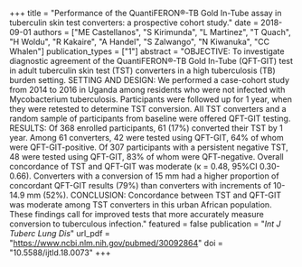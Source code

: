 +++
title = "Performance of the QuantiFERON®-TB Gold In-Tube assay in tuberculin skin test converters: a prospective cohort study."
date = 2018-09-01
authors = ["ME Castellanos", "S Kirimunda", "L Martinez", "T Quach", "H Woldu", "R Kakaire", "A Handel", "S Zalwango", "N Kiwanuka", "CC Whalen"]
publication_types = ["1"]
abstract = "OBJECTIVE: To investigate diagnostic agreement of the QuantiFERON®-TB Gold In-Tube (QFT-GIT) test in adult tuberculin skin test (TST) converters in a high tuberculosis (TB) burden setting. SETTING AND DESIGN: We performed a case-cohort study from 2014 to 2016 in Uganda among residents who were not infected with Mycobacterium tuberculosis. Participants were followed up for 1 year, when they were retested to determine TST conversion. All TST converters and a random sample of participants from baseline were offered QFT-GIT testing. RESULTS: Of 368 enrolled participants, 61 (17%) converted their TST by 1 year. Among 61 converters, 42 were tested using QFT-GIT, 64% of whom were QFT-GIT-positive. Of 307 participants with a persistent negative TST, 48 were tested using QFT-GIT, 83% of whom were QFT-negative. Overall concordance of TST and QFT-GIT was moderate (κ = 0.48, 95%CI 0.30-0.66). Converters with a conversion of 15 mm had a higher proportion of concordant QFT-GIT results (79%) than converters with increments of 10-14.9 mm (52%). CONCLUSION: Concordance between TST and QFT-GIT was moderate among TST converters in this urban African population. These findings call for improved tests that more accurately measure conversion to tuberculous infection."
featured = false
publication = "*Int J Tuberc Lung Dis*"
url_pdf = "https://www.ncbi.nlm.nih.gov/pubmed/30092864"
doi = "10.5588/ijtld.18.0073"
+++

